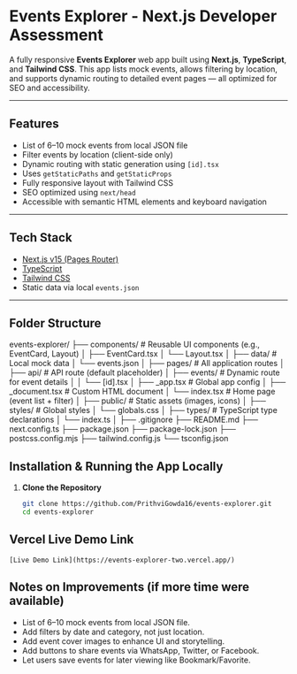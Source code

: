 #  Events Explorer - Next.js Developer Assessment

A fully responsive **Events Explorer** web app built using **Next.js**, **TypeScript**, and **Tailwind CSS**. This app lists mock events, allows filtering by location, and supports dynamic routing to detailed event pages — all optimized for SEO and accessibility.

---

##  Features

-  List of 6–10 mock events from local JSON file
-  Filter events by location (client-side only)
-  Dynamic routing with static generation using `[id].tsx`
-  Uses `getStaticPaths` and `getStaticProps`
-  Fully responsive layout with Tailwind CSS
-  SEO optimized using `next/head`
-  Accessible with semantic HTML elements and keyboard navigation

---

##  Tech Stack

- [Next.js v15 (Pages Router)](https://nextjs.org/)
- [TypeScript](https://www.typescriptlang.org/)
- [Tailwind CSS](https://tailwindcss.com/)
- Static data via local `events.json`

---

##  Folder Structure

events-explorer/
├── components/           # Reusable UI components (e.g., EventCard, Layout)
│   ├── EventCard.tsx
│   └── Layout.tsx
│
├── data/                 # Local mock data
│   └── events.json
│
├── pages/                # All application routes
│   ├── api/              # API route (default placeholder)
│   ├── events/           # Dynamic route for event details
│   │   └── [id].tsx
│   ├── _app.tsx          # Global app config
│   ├── _document.tsx     # Custom HTML document
│   └── index.tsx         # Home page (event list + filter)
│
├── public/               # Static assets (images, icons)
│
├── styles/               # Global styles
│   └── globals.css
│
├── types/                # TypeScript type declarations
│   └── index.ts
│
├── .gitignore
├── README.md
├── next.config.ts
├── package.json
├── package-lock.json
├── postcss.config.mjs
├── tailwind.config.js
└── tsconfig.json


##  Installation & Running the App Locally

1. **Clone the Repository**
   ```bash
   git clone https://github.com/PrithviGowda16/events-explorer.git
   cd events-explorer

##  Vercel Live Demo Link

    [Live Demo Link](https://events-explorer-two.vercel.app/)


##  Notes on Improvements (if more time were available)

-  List of 6–10 mock events from local JSON file.
-  Add filters by date and category, not just location.
-  Add event cover images to enhance UI and storytelling.
-  Add buttons to share events via WhatsApp, Twitter, or Facebook.
-  Let users save events for later viewing like Bookmark/Favorite.